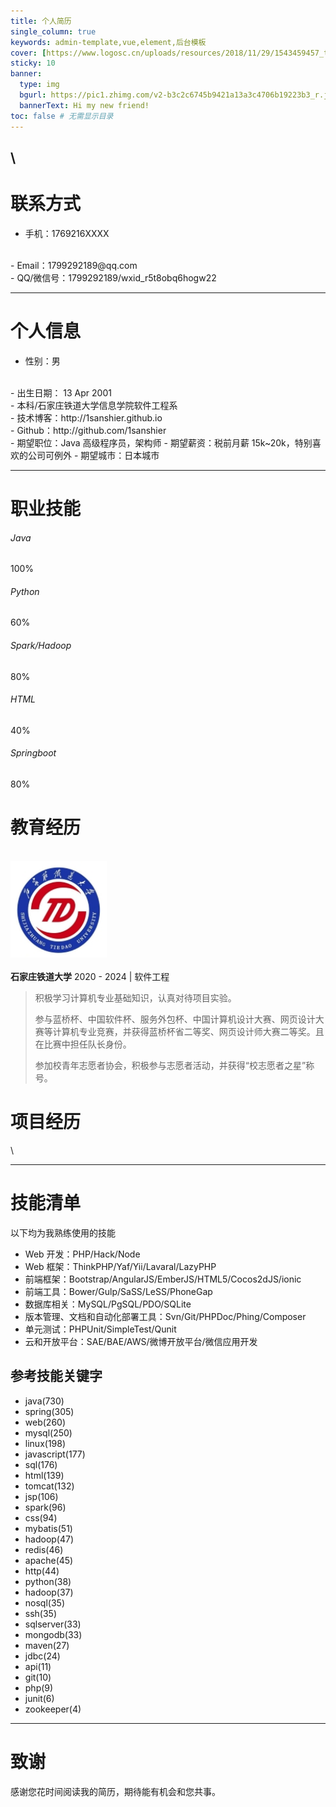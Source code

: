 ```yaml
---
title: 个人简历
single_column: true
keywords: admin-template,vue,element,后台模板
cover: [https://www.logosc.cn/uploads/resources/2018/11/29/1543459457_thumb.jpg]
sticky: 10
banner:
  type: img
  bgurl: https://pic1.zhimg.com/v2-b3c2c6745b9421a13a3c4706b19223b3_r.jpg
  bannerText: Hi my new friend!
toc: false # 无需显示目录
---
```


\
-----------------------------
# 联系方式

- 手机：1769216XXXX
<br>
- Email：1799292189@qq.com 
<br>
- QQ/微信号：1799292189/wxid_r5t8obq6hogw22

---

# 个人信息

- 性别：男
<br>
- 出生日期： 13 Apr 2001
<br>
- 本科/石家庄铁道大学信息学院软件工程系
<br>
- 技术博客：http://1sanshier.github.io 
<br>
- Github：http://github.com/1sanshier
<br>
- 期望职位：Java 高级程序员，架构师
- 期望薪资：税前月薪 15k~20k，特别喜欢的公司可例外
- 期望城市：日本城市


---

# 职业技能


<div class="trm-skill-card trm-scroll-animation trm-active-el" data-scroll="" data-scroll-offset="40">
  <div class="trm-mb-40">
    <div class="trm-skill-header">
      <h6 class="trm-mb-15">Java</h6>
      <span class="trm-label trm-label-light">100%</span></div>
    <div class="trm-progressbar-frame">
      <div class="trm-progressbar p100"></div>
    </div>
  </div>
  <div class="trm-mb-40">
    <div class="trm-skill-header">
      <h6 class="trm-mb-15">Python</h6>
      <span class="trm-label trm-label-light">60%</span></div>
    <div class="trm-progressbar-frame">
      <div class="trm-progressbar p60"></div>
    </div>
  </div>
  <div class="trm-mb-40">
    <div class="trm-skill-header">
      <h6 class="trm-mb-15">Spark/Hadoop</h6>
      <span class="trm-label trm-label-light">80%</span></div>
    <div class="trm-progressbar-frame">
      <div class="trm-progressbar p80"></div>
    </div>
  </div>
  <div class="trm-mb-40">
    <div class="trm-skill-header">
      <h6 class="trm-mb-15">HTML</h6>
      <span class="trm-label trm-label-light">40%</span></div>
    <div class="trm-progressbar-frame">
      <div class="trm-progressbar p40"></div>
    </div>
  </div>
  <div>
    <div class="trm-skill-header">
      <h6 class="trm-mb-15">Springboot</h6>
      <span class="trm-label trm-label-light">80%</span></div>
    <div class="trm-progressbar-frame">
      <div class="trm-progressbar p80"></div>
    </div>
  </div>
</div>


# 教育经历

<div class="row">
  <div class="col-sm-12 clear-mrg">
    <div class="ref-box hreview">
                <br>
                <div class="ref-avatar">
                    <img alt="" src="/img/school.jpg" class="avatar avatar-54 photo" height="154" width="154">
                </div>
                <br>
                <div class="ref-info">
                    <div class="ref-author">
                        <strong>石家庄铁道大学</strong>
                        <span>2020 - 2024 | 软件工程</span>
                    </div>
                    <blockquote class="ref-cont clear-mrg">
                        <p>积极学习计算机专业基础知识，认真对待项目实验。
                        </p>
                        <p>参与蓝桥杯、中国软件杯、服务外包杯、中国计算机设计大赛、网页设计大赛等计算机专业竞赛，并获得蓝桥杯省二等奖、网页设计师大赛二等奖。且在比赛中担任队长身份。
                        </p>
                        <p>参加校青年志愿者协会，积极参与志愿者活动，并获得“校志愿者之星”称号。
                        </p>
                    </blockquote>
                </div>
    </div>
  </div>
</div>

# 项目经历

\

---

# 技能清单


以下均为我熟练使用的技能

- Web 开发：PHP/Hack/Node
- Web 框架：ThinkPHP/Yaf/Yii/Lavaral/LazyPHP
- 前端框架：Bootstrap/AngularJS/EmberJS/HTML5/Cocos2dJS/ionic
- 前端工具：Bower/Gulp/SaSS/LeSS/PhoneGap
- 数据库相关：MySQL/PgSQL/PDO/SQLite
- 版本管理、文档和自动化部署工具：Svn/Git/PHPDoc/Phing/Composer
- 单元测试：PHPUnit/SimpleTest/Qunit
- 云和开放平台：SAE/BAE/AWS/微博开放平台/微信应用开发

## 参考技能关键字

- java(730)
- spring(305)
- web(260)
- mysql(250)
- linux(198)
- javascript(177)
- sql(176)
- html(139)
- tomcat(132)
- jsp(106)
- spark(96)
- css(94)
- mybatis(51)
- hadoop(47)
- redis(46)
- apache(45)
- http(44)
- python(38)
- hadoop(37)
- nosql(35)
- ssh(35)
- sqlserver(33)
- mongodb(33)
- maven(27)
- jdbc(24)
- api(11)
- git(10)
- php(9)
- junit(6)
- zookeeper(4)


---

# 致谢

感谢您花时间阅读我的简历，期待能有机会和您共事。
